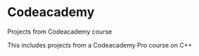 # Codeacademy
Projects from Codeacademy course

This includes projects from a Codeacademy Pro course on C++
